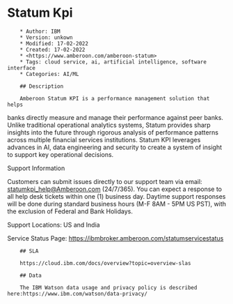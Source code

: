 # Statum Kpi

        * Author: IBM
        * Version: unkown
        * Modified: 17-02-2022
        * Created: 17-02-2022
        * <https://www.amberoon.com/amberoon-statum>
        * Tags: cloud service, ai, artificial intelligence, software interface
        * Categories: AI/ML

        ## Description

        Amberoon Statum KPI is a performance management solution that helps
banks directly measure and manage their performance against peer
banks. Unlike traditional operational analytics systems, Statum
provides sharp insights into the future through rigorous analysis of
performance patterns across multiple financial services
institutions.  Statum KPI leverages advances in AI, data engineering
and security to create a system of insight to support key
operational decisions.

Support Information

Customers can submit issues directly to our support team via email: statumkpi_help@Amberoon.com
(24/7/365). You can expect a response to all help desk tickets within one (1) business
day. Daytime support responses will be done during standard business hours (M-F
8AM - 5PM US PST), with the exclusion of Federal and Bank Holidays.

Support Locations: US and India

Service Status Page: https://ibmbroker.amberoon.com/statumservicestatus


        ## SLA

        https://cloud.ibm.com/docs/overview?topic=overview-slas

        ## Data

        The IBM Watson data usage and privacy policy is described here:https://www.ibm.com/watson/data-privacy/
